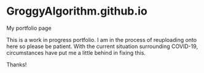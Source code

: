 # GroggyAlgorithm.github.io
My portfolio page

This is a work in progress portfolio. I am in the process of reuploading onto here so please be patient. With the current situation surrounding COVID-19,
circumstances have put me a little behind in fixing this. 

Thanks!
